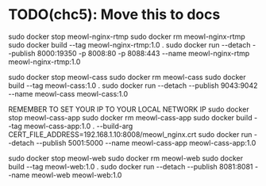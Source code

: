 # TODO(chc5): Move this to docs
sudo docker stop meowl-nginx-rtmp
sudo docker rm meowl-nginx-rtmp
sudo docker build --tag meowl-nginx-rtmp:1.0 . 
sudo docker run --detach --publish 8000:19350 -p 8008:80 -p 8088:443 --name meowl-nginx-rtmp meowl-nginx-rtmp:1.0

sudo docker stop meowl-cass
sudo docker rm meowl-cass
sudo docker build --tag meowl-cass:1.0 . 
sudo docker run --detach --publish 9043:9042 --name meowl-cass meowl-cass:1.0

REMEMBER TO SET YOUR IP TO YOUR LOCAL NETWORK IP
sudo docker stop meowl-cass-app
sudo docker rm meowl-cass-app
sudo docker build --tag meowl-cass-app:1.0 . --build-arg CERT_FILE_ADDRESS=192.168.1.10:8008/meowl_nginx.crt 
sudo docker run --detach --publish 5001:5000 --name meowl-cass-app meowl-cass-app:1.0 

sudo docker stop meowl-web
sudo docker rm meowl-web
sudo docker build --tag meowl-web:1.0 .
sudo docker run --detach --publish 8081:8081 --name meowl-web meowl-web:1.0  
